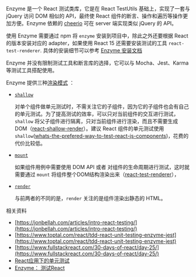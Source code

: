 Enzyme 是一个 React 测试类库，它是在 React TestUtils 基础上，实现了一套与 jQuery 访问 DOM 相似的 API，最终使 React 组件的断言、操作和遍历等操作更加方便。Enzyme 依赖的 [cheerio](https://www.npmjs.com/package/cheerio) 可在 server 端实现类似 jQuery 的 API。

使用 Enzyme 需要通过 npm 将 `enzyme` 安装到项目中，除此之外还要根据 React 的版本安装对应的 adapter，如果使用 React 15 还需要安装测试的工具 `react-test-renderer`. 具体的安装细节可以参考 [Enzyme 安装文档](http://airbnb.io/enzyme/docs/installation/)

Enzyme 并没有限制测试工具和断言库的选择，它可以与 Mocha、Jest、Karma 等测试工具搭配使用。


Enzyme 提供三种[渲染模式](http://airbnb.io/enzyme/docs/api/) ：

- [`shallow`](http://airbnb.io/enzyme/docs/api/shallow.html)

	对单个组件做单元测试时，不需关注它的子组件，因为它的子组件也会有自己的单元测试。为了提高测试的效率，可以只对当前组件的交互进行测试，`shallow` 将父子组件进行隔离，只对当前组件进行渲染，而且不需要生成 DOM（[react-shallow-render](https://reactjs.org/docs/shallow-renderer.html)）。建议 React 组件的单元测试使用 `shallow`([whats-the-prefered-way-to-test-react-js-components](https://discuss.reactjs.org/t/whats-the-prefered-way-to-test-react-js-components/26))，花费的代价比较低。
	
- [`mount`](http://airbnb.io/enzyme/docs/api/mount.html)

	如果组件用例中需要使用 DOM API 或者 对组件的生命周期进行测试，这时就需要通过 `mount` 将组件整个DOM结构渲染出来（[react-test-renderer](https://reactjs.org/docs/test-renderer.html)），

- [`render`](http://airbnb.io/enzyme/docs/api/render.html)
	
	与前两者的不同的是，`render` 关注的是组件渲染出静态的 HTML。
	
	
相关资料

- [https://jonbellah.com/articles/intro-react-testing/](https://jonbellah.com/articles/intro-react-testing/)
- [https://www.toptal.com/react/tdd-react-unit-testing-enzyme-jest](https://www.toptal.com/react/tdd-react-unit-testing-enzyme-jest)
- [https://www.fullstackreact.com/30-days-of-react/day-25/](https://www.fullstackreact.com/30-days-of-react/day-25/)
- [React应用下的单元测试](http://www.aliued.com/?p=4095)
- [Enzyme： 测试React](https://www.jianshu.com/p/2e6a34f83f0f)